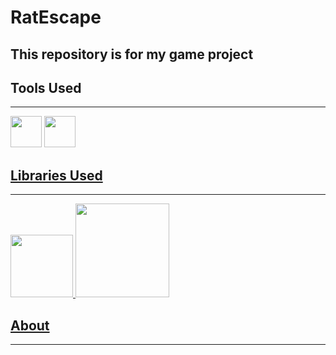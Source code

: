 # RatEscape
This repository is for my game project
----

## Tools Used
----
<a href="https://www.python.org/"><img src="https://user-images.githubusercontent.com/82535503/195402881-4d2a201a-674a-47a8-a7be-a5caf4baedc4.png" width=50></a>   <a href="https://code.visualstudio.com/"><img src="https://user-images.githubusercontent.com/82535503/195403105-7cbdb692-c687-42a4-9baf-b816be9d978f.png" width=50>

## Libraries Used
----
<img src="https://user-images.githubusercontent.com/82535503/195404390-bafa0f97-e99c-4d8f-a7c5-e5b7849b66bd.png" width=100> <img src="https://img.shields.io/badge/using-pypresence-00bb88.svg?style=for-the-badge&logo=discord&logo" width=150>

## About
----
